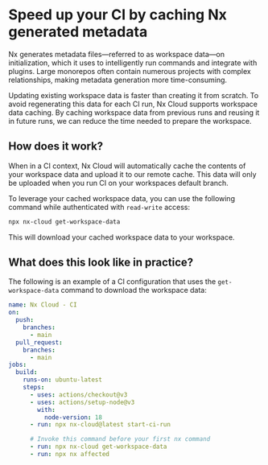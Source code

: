 # Speed up your CI by caching Nx generated metadata

Nx generates metadata files—referred to as workspace data—on initialization, which it uses to intelligently run commands and integrate with plugins. Large monorepos often contain numerous projects with complex relationships, making metadata generation more time-consuming.

Updating existing workspace data is faster than creating it from scratch. To avoid regenerating this data for each CI run, Nx Cloud supports workspace data caching. By caching workspace data from previous runs and reusing it in future runs, we can reduce the time needed to prepare the workspace.

## How does it work?

When in a CI context, Nx Cloud will automatically cache the contents of your workspace data and upload it to our remote cache.
This data will only be uploaded when you run CI on your workspaces default branch.

To leverage your cached workspace data, you can use the following command while authenticated with `read-write` access:

```bash
npx nx-cloud get-workspace-data
```

This will download your cached workspace data to your workspace.

## What does this look like in practice?

The following is an example of a CI configuration that uses the `get-workspace-data` command to download the workspace data:

```yaml
name: Nx Cloud - CI
on:
  push:
    branches:
      - main
  pull_request:
    branches:
      - main
jobs:
  build:
    runs-on: ubuntu-latest
    steps:
      - uses: actions/checkout@v3
      - uses: actions/setup-node@v3
        with:
          node-version: 18
      - run: npx nx-cloud@latest start-ci-run

      # Invoke this command before your first nx command
      - run: npx nx-cloud get-workspace-data
      - run: npx nx affected
```
